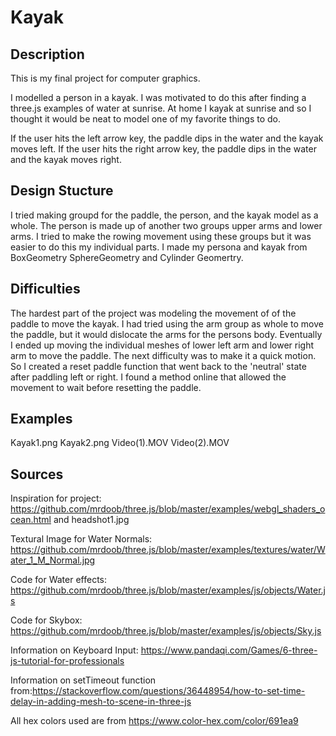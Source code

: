 # Kayak
## Description
This is my final project for computer graphics.

I modelled a person in a kayak. I was motivated to do this after finding a three.js examples of water at sunrise. At home I kayak at sunrise and so I thought it would be neat to model one of my favorite things to do.

If the user hits the left arrow key, the paddle dips in the water and the kayak moves left.
If the user hits the right arrow key, the paddle dips in the water and the kayak moves right.

## Design Stucture
I tried making groupd for the paddle, the person, and the kayak model as a whole. The person is made up of another two groups upper arms and lower arms.
I tried to make the rowing movement using these groups but it was easier to do this my individual parts.
I made my persona and kayak from BoxGeometry SphereGeometry and Cylinder Geomertry.

## Difficulties
The hardest part of the project was modeling the movement of of the paddle to move the kayak. I had tried using the arm group as whole to move the paddle, but it would dislocate the arms for the persons body. Eventually I ended up moving the individual meshes of lower left arm and lower right arm to move the paddle.
The next difficulty was to make it a quick motion. So I created a reset paddle function that went back to the 'neutral' state after paddling left or right. I found a method online that allowed the movement to wait before resetting the paddle.


## Examples
Kayak1.png
Kayak2.png
Video(1).MOV
Video(2).MOV


## Sources
Inspiration for project: https://github.com/mrdoob/three.js/blob/master/examples/webgl_shaders_ocean.html and headshot1.jpg

Textural Image for Water Normals: https://github.com/mrdoob/three.js/blob/master/examples/textures/water/Water_1_M_Normal.jpg

Code for Water effects: https://github.com/mrdoob/three.js/blob/master/examples/js/objects/Water.js

Code for Skybox: https://github.com/mrdoob/three.js/blob/master/examples/js/objects/Sky.js

Information on Keyboard Input: https://www.pandaqi.com/Games/6-three-js-tutorial-for-professionals

Information on setTimeout function from:https://stackoverflow.com/questions/36448954/how-to-set-time-delay-in-adding-mesh-to-scene-in-three-js

All hex colors used are from https://www.color-hex.com/color/691ea9
